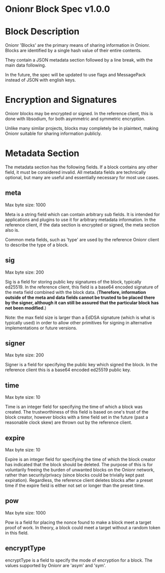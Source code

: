 # Onionr Block Spec v1.0.0

# Block Description

Onionr 'Blocks' are the primary means of sharing information in Onionr. Blocks are identified by a single hash value of their entire contents.

They contain a JSON metadata section followed by a line break, with the main data following.

In the future, the spec will be updated to use flags and MessagePack instead of JSON with english keys.


# Encryption and Signatures

Onionr blocks may be encrypted or signed. In the reference client, this is done with libsodium, for both asymmetric and symmetric encryption.

Unlike many similar projects, blocks may completely be in plaintext, making Onionr suitable for sharing information publicly.

# Metadata Section

The metadata section has the following fields. If a block contains any other field, it must be considered invalid. All metadata fields are technically optional, but many are useful and essentially necessary for most use cases.

## meta

Max byte size: 1000

Meta is a string field which can contain arbitrary sub fields. It is intended for applications and plugins to use it for arbitrary metadata information. In the reference client, if the data section is encrypted or signed, the meta section also is.

Common meta fields, such as 'type' are used by the reference Onionr client to describe the type of a block.

## sig

Max byte size: 200

Sig is a field for storing public key signatures of the block, typically ed25519. In the reference client, this field is a base64 encoded signature of the meta field combined with the block data. (**Therefore, information outside of the meta and data fields cannot be trusted to be placed there by the signer, although it can still be assured that the particular block has not been modified.**)

Note: the max field size is larger than a EdDSA signature (which is what is typically used) in order to allow other primitives for signing in alternative implementations or future versions.

## signer

Max byte size: 200

Signer is a field for specifying the public key which signed the block. In the reference client this is a base64 encoded ed25519 public key.

## time

Max byte size: 10

Time is an integer field for specifying the time of which a block was created. The trustworthiness of this field is based on one's trust of the block creator, however blocks with a time field set in the future (past a reasonable clock skew) are thrown out by the reference client.

## expire

Max byte size: 10

Expire is an integer field for specifying the time of which the block creator has indicated that the block should be deleted. The purpose of this is for voluntarily freeing the burden of unwanted blocks on the Onionr network, rather than security/privacy (since blocks could be trivially kept past expiration). Regardless, the reference client deletes blocks after a preset time if the expire field is either not set or longer than the preset time.

## pow

Max byte size: 1000

Pow is a field for placing the nonce found to make a block meet a target proof of work. In theory, a block could meet a target without a random token in this field.

## encryptType

encryptType is a field to specify the mode of encryption for a block. The values supported by Onionr are 'asym' and 'sym'.
